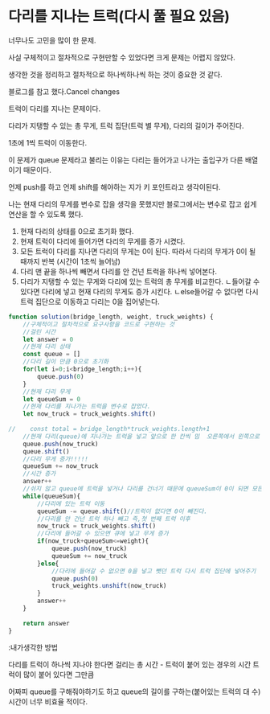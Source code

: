 # 다리를 지나는 트럭(다시 풀 필요 있음)
너무나도 고민을 많이 한 문제.

사실 구체적이고 절차적으로 구현만할 수 있었다면 크게 문제는 어렵지 않았다.

생각한 것을 정리하고 절차적으로 하나씩하나씩 하는 것이 중요한 것 같다.

블로그를 참고 했다.Cancel changes

트럭이 다리를 지나는 문제이다.

다리가 지탱할 수 있는 총 무게, 트럭 집단(트럭 별 무게), 다리의 길이가 주어진다.

1초에 1씩 트럭이 이동한다.

이 문제가 queue 문제라고 불리는 이유는 다리는 들어가고 나가는 출입구가 다른 배열이기 때문이다.

언제 push를 하고 언제 shift를 해야하는 지가 키 포인트라고 생각이된다.

나는 현재 다리의 무게를 변수로 잡을 생각을 못했지만 블로그에서는 변수로 잡고 쉽게 연산을 할 수 있도록 했다.

1. 현재 다리의 상태를 0으로 초기화 했다.
2. 현재 트럭이 다리에 들어가면 다리의 무게를 증가 시켰다.
3. 모든 트럭이 다리를 지나면 다리의 무게는 0이 된다. 따라서 다리의 무게가 0이 될 때까지 반복 (시간이 1초씩 늘어남)
4. 다리 맨 끝을 하나씩 빼면서 다리를 안 건넌 트럭을 하나씩 넣어본다. 
5. 다리가 지탱할 수 있는 무게와 다리에 있는 트럭의 총 무게를 비교한다.
ㄴ들어갈 수 있다면 다리에 넣고 현재 다리의 무게도 증가 시킨다.
ㄴelse들어갈 수 없다면 다시 트럭 집단으로 이동하고 다리는 0을 집어넣는다.

```jsx
function solution(bridge_length, weight, truck_weights) {
    //구체적이고 절차적으로 요구사항을 코드로 구현하는 것
    //걸린 시간
    let answer = 0
    //현재 다리 상태
    const queue = []
    //다리 길이 만큼 0으로 초기화
    for(let i=0;i<bridge_length;i++){
        queue.push(0)
    }
    //현재 다리 무게
    let queueSum = 0
    //현재 다리를 지나가는 트럭을 변수로 잡았다.
    let now_truck = truck_weights.shift()
    
//    const total = bridge_length*truck_weights.length+1
	//현재 다리(queue)에 지나가는 트럭을 넣고 앞으로 한 칸씩 밈  오른쪽에서 왼쪽으로 가도록 바꿈  
    queue.push(now_truck)
    queue.shift()
    //다리 무게 증가!!!!!
    queueSum += now_truck
    //시간 증가
    answer++
	//쉬지 않고 queue에 트럭을 넣거나 다리를 건너기 때문에 queueSum이 0이 되면 모든 트럭이 지나간 것!!@!@!@!@!@!@!@!@!@!나는 queueSum을 구하지 않고 queue에 있는 모든 값을 더해서 0이라면 멈추려고 했었음,,,,,
    while(queueSum){
        //다리에 있는 트럭 이동
        queueSum -= queue.shift()//트럭이 없다면 0이 빼진다.
        //다리를 안 건넌 트럭 하나 빼고 즉,첫 번째 트럭 이후
        now_truck = truck_weights.shift()
        //다리에 들어갈 수 있으면 큐에 넣고 무게 증가
        if(now_truck+queueSum<=weight){
			queue.push(now_truck)
			queueSum += now_truck
		}else{
            //다리에 들어갈 수 없으면 0을 넣고 뺏던 트럭 다시 트럭 집단에 넣어주기
    		queue.push(0)
            truck_weights.unshift(now_truck)
        }
        answer++
	}     
    
    return answer
}
```

:내가생각한 방법

다리를 트럭이 하나씩 지나야 한다면 걸리는 총 시간 - 트럭이 붙어 있는 경우의 시간 트럭이 많이 붙어 있다면 그만큼

어짜피 queue를 구해줘야하기도 하고 queue의 길이를 구하는(붙어있는 트럭의 대 수) 시간이 너무 비효율 적이다.
